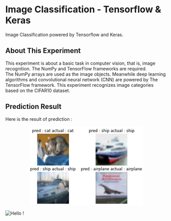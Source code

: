 # Image Classification - Tensorflow & Keras

Image Classification powered by Tensorflow and Keras.

## About This Experiment

This experiment is about a basic task in computer vision, that is, image recognition. The NumPy and TensorFlow frameworks are required. <br>
The NumPy arrays are used as the image objects. Meanwhile deep learning algorithms and convolutional neural network (CNN) are powered by The TensorFlow framework. 
This experiment recognizes image categories based on the CIFAR10 dataset.

## Prediction Result

Here is the result of prediction :<br>

<p align="center">
  <img src="https://raw.githubusercontent.com/kevinadhiguna/image-classification-tensorflow/master/illustration/predicting-images.png" />
</p>

![Hello !](https://api.visitorbadge.io/api/VisitorHit?user=kevinadhiguna&repo=image-classification-tensorflow&label=thanks%20for%20dropping%20in%20!&labelColor=%23000000&countColor=%23FFFFFF)
